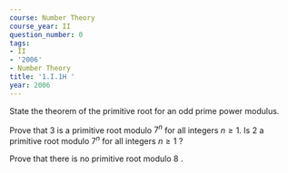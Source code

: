 ```yaml
---
course: Number Theory
course_year: II
question_number: 0
tags:
- II
- '2006'
- Number Theory
title: '1.I.1H '
year: 2006
---
```



State the theorem of the primitive root for an odd prime power modulus.

Prove that 3 is a primitive root modulo $7^{n}$ for all integers $n \geqslant 1$. Is 2 a primitive root modulo $7^{n}$ for all integers $n \geqslant 1$ ?

Prove that there is no primitive root modulo 8 .